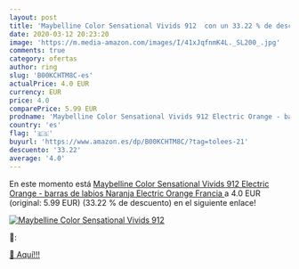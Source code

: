 ```yaml
---
layout: post
title: 'Maybelline Color Sensational Vivids 912  con un 33.22 % de descuento'
date: 2020-03-12 20:23:20
image: 'https://m.media-amazon.com/images/I/41xJqfnmK4L._SL200_.jpg'
comments: true
category: ofertas
author: ring
slug: 'B00KCHTM8C-es'
actualPrice: 4.0 EUR
currency: EUR
price: 4.0
comparePrice: 5.99 EUR
prodname: 'Maybelline Color Sensational Vivids 912 Electric Orange - barras de labios  Naranja  Electric Orange  Francia '
country: 'es'
flag: '🇪🇸'
buyurl: 'https://www.amazon.es/dp/B00KCHTM8C/?tag=tolees-21'
descuento: '33.22'
average: '4.0'
---
```


En este momento está [Maybelline Color Sensational Vivids 912 Electric Orange - barras de labios  Naranja  Electric Orange  Francia ](https://www.amazon.es/dp/B00KCHTM8C/?tag=tolees-21) a 4.0 EUR (original: 5.99 EUR) (33.22 %  de descuento) en el siguiente enlace!

[![Maybelline Color Sensational Vivids 912 ](https://m.media-amazon.com/images/I/41xJqfnmK4L._SL200_.jpg)](https://www.amazon.es/dp/B00KCHTM8C/?tag=tolees-21)

🔎:


[🛒 Aquí!!!](https://www.amazon.es/dp/B00KCHTM8C/?tag=tolees-21)

